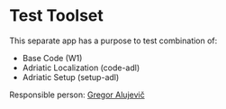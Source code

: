 # Test Toolset

This separate app has a purpose to test combination of:
- Base Code (W1)
- Adriatic Localization (code-adl)
- Adriatic Setup (setup-adl)

Responsible person: [Gregor Alujevič](https://github.com/gregoral)
